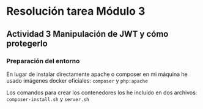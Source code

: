 # Resolución tarea Módulo 3 
## Actividad 3 Manipulación de JWT y cómo protegerlo

### Preparación del entorno

En lugar de instalar directamente apache o composer en mi máquina he usado imágenes docker oficiales: `composer` y `php:apache`

Los comandos para crear los contenedores los he incluído en dos archivos: `composer-install.sh` y `server.sh`
